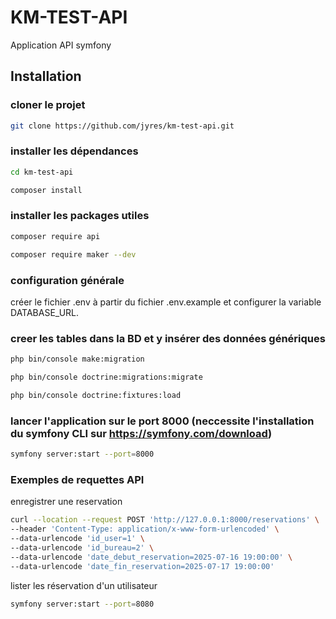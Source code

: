 # KM-TEST-API

Application API symfony


## Installation
### cloner le projet

```sh
git clone https://github.com/jyres/km-test-api.git

```

### installer les dépendances

```sh
cd km-test-api
```
```sh
composer install
```

### installer les packages utiles
```sh
composer require api
```
```sh
composer require maker --dev
```

### configuration générale

créer le fichier .env à partir du fichier .env.example et configurer la variable DATABASE_URL.

### creer les tables dans la BD et y insérer des données génériques

```sh
php bin/console make:migration
```
```sh
php bin/console doctrine:migrations:migrate
```
```sh
php bin/console doctrine:fixtures:load
```

### lancer l'application sur le port 8000 (neccessite l'installation du symfony CLI sur https://symfony.com/download)

```sh
symfony server:start --port=8000
```

### Exemples de requettes API

enregistrer une reservation

```sh
curl --location --request POST 'http://127.0.0.1:8000/reservations' \
--header 'Content-Type: application/x-www-form-urlencoded' \
--data-urlencode 'id_user=1' \
--data-urlencode 'id_bureau=2' \
--data-urlencode 'date_debut_reservation=2025-07-16 19:00:00' \
--data-urlencode 'date_fin_reservation=2025-07-17 19:00:00'
```

lister les réservation d'un utilisateur

```sh
symfony server:start --port=8080
```